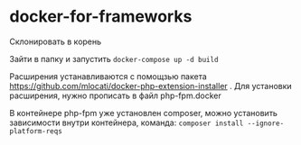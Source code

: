 # docker-for-frameworks

Склонировать в корень

Зайти в папку и запустить ```docker-compose up -d build```

Расширения устанавливаются с помощзью пакета https://github.com/mlocati/docker-php-extension-installer . 
Для установки расширения, нужно прописать в файл php-fpm.docker

В контейнере php-fpm уже установлен composer, можно установить зависимости внутри контейнера, команда:
```composer install --ignore-platform-reqs```